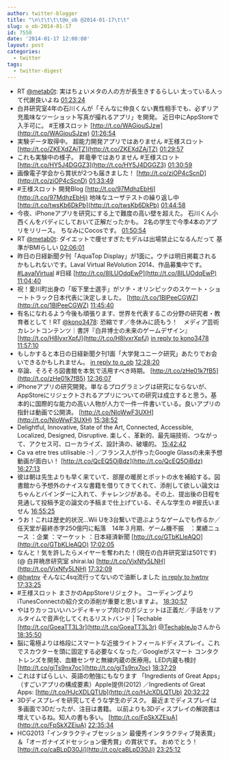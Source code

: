 ```yaml
---
author: twitter-blogger
title: "\n\t\t\t\t@o_ob @2014-01-17\t\t"
slug: o_ob-2014-01-17
id: 7550
date: '2014-01-17 12:00:00'
layout: post
categories:
  - twitter
tags:
  - twitter-digest
---
```


*   RT [@metab0t](https://twitter.com/metab0t): 実はちょいメタの人の方が長生きするらしい 太っている人って代謝良いよね [01:23:24](https://twitter.com/o_ob/statuses/423852999912345600)
*   白井研究室4年の石川くんが「そんなに仲良くない異性相手でも、必ずリア充風味なツーショット写真が撮れるアプリ」を開発。 近日中にAppStoreで入手可に。 #王様スロット [http://t.co/WAGiouSJzw](http://t.co/WAGiouSJzw) [01:26:54](https://twitter.com/o_ob/statuses/423853881458577408)
*   実験データ取得中。 超能力開発アプリではありません #王様スロット [http://t.co/ZKEXdZAjTZ](http://t.co/ZKEXdZAjTZ) [01:29:57](https://twitter.com/o_ob/statuses/423854648173162496)
*   これも実験中の様子。 昇竜拳ではありません #王様スロット [http://t.co/HY5J4DGGZ3](http://t.co/HY5J4DGGZ3) [01:30:59](https://twitter.com/o_ob/statuses/423854907737636864)
*   画像電子学会から賞状が2つも届きました！ [http://t.co/ziOP4cScnD](http://t.co/ziOP4cScnD) [01:33:49](https://twitter.com/o_ob/statuses/423855619624271874)
*   #王様スロット 開発Blog [http://t.co/97MdhzEbHj](http://t.co/97MdhzEbHj) 地味なユーザテストの繰り返し中 [http://t.co/twsKb6DkPb](http://t.co/twsKb6DkPb) [01:44:58](https://twitter.com/o_ob/statuses/423858426066657280)
*   今夜、iPhoneアプリを研究にする上で難度の高い壁を超えた。 石川くん小西くんをバディにしておいて正解だったかも。 2名の学生で今季4本のアプリをリリース。 ちなみにCocosです。 [01:50:54](https://twitter.com/o_ob/statuses/423859920488767488)
*   RT [@metab0t](https://twitter.com/metab0t): ダイエットで痩せすぎたモデルは出場禁止になるんだって 基準がBMIらしい [02:06:01](https://twitter.com/o_ob/statuses/423863722151387136)
*   昨日の日経新聞夕刊「AquaTop Display」が1面に。ウチは明日掲載されるかもしれないです。Laval Virtual ReVolution 2014、作品募集中です。 [#LavalVirtual](https://twitter.com/search?q=%23LavalVirtual&src=hash) #日経 [http://t.co/8ILUOdqEwP](http://t.co/8ILUOdqEwP) [11:04:40](https://twitter.com/o_ob/statuses/423999280076967936)
*   祝！愛川町出身の「坂下里士選手」がソチ・オリンピックのスケート・ショートトラック日本代表に決定しました。 [http://t.co/1BlPeeCGWZ](http://t.co/1BlPeeCGWZ) [11:45:40](https://twitter.com/o_ob/statuses/424009599801229312)
*   有名になれるよう今後も頑張ります、世界を代表するこの分野の研究者・教育者として！RT [@kono3478](https://twitter.com/kono3478): 恐縮です／冬休みに読もう！　メディア芸術カレントコンテンツ｜書評『白井博士の未来のゲームデザイン』 [http://t.co/H8lyxrXpfJ](http://t.co/H8lyxrXpfJ) [in reply to kono3478](https://twitter.com/kono3478/statuses/423967495288934401) [11:57:10](https://twitter.com/o_ob/statuses/424012491421532161)
*   もしかすると本日の日経新聞夕刊1面「大学発ユニーク研究」あたりでお会いできるかもしれません。 [in reply to o_ob](https://twitter.com/o_ob/statuses/423999280076967936) [12:28:20](https://twitter.com/o_ob/statuses/424020334648377345)
*   卒論、そろそろ図書館を本気で活用すべき時期。 [http://t.co/zHe01k7fB5](http://t.co/zHe01k7fB5) [12:36:07](https://twitter.com/o_ob/statuses/424022294545956865)
*   iPhoneアプリの研究開発。単なるプログラミングは研究にならないが、AppStoreにリジェクトされるアプリについての研究は成立すると思う。基本的に国際的な能力の高い人物が人力で一件一件書いている。良いアプリの指針は動画で公開済。 [http://t.co/NIoWwF3UXH](http://t.co/NIoWwF3UXH) [15:38:52](https://twitter.com/o_ob/statuses/424068285525544960)
*   Delightful, Innovative, State of the Art, Connected, Accessible, Localized, Designed, Disruptive. 楽しく、革新的、最先端技術、つながって、アクセス可、ローカライズ、設計済の、破壊的。 [15:42:42](https://twitter.com/o_ob/statuses/424069249808609280)
*   Ca va etre tres utilisable :-) ／フランス人が作ったGoogle Glassの未来予想動画が面白い！ [http://t.co/QcEQ5OjBdz](http://t.co/QcEQ5OjBdz) [16:27:13](https://twitter.com/o_ob/statuses/424080453411168258)
*   彼は朝は先生よりも早く来ていて、部屋の暖房とポットの水を補給する。図書館から予想外のナイスな書籍を借りてきてくれて、添削して欲しい論文はちゃんとバインダーに入れて、チャレンジがある。その上、提出後の日程を見通して投稿予定の論文の予稿まで仕上げている、そんな学生の #彼氏いません [16:55:25](https://twitter.com/o_ob/statuses/424087549384990720)
*   うお！これは歴史的状況…Wii Uを3台繋いで遊ぶようなゲームでも作るか／任天堂が最終赤字250億円に転落　14年３月期、ゲーム機不振　：業績ニュース ：企業 ：マーケット ：日本経済新聞 [http://t.co/GTbKLleAQO](http://t.co/GTbKLleAQO) [17:02:05](https://twitter.com/o_ob/statuses/424089227928694784)
*   なんと！気を許したらメイヤーを奪われた！(現在の白井研究室は501です) (@ 白井暁彦研究室 shirai.la) [http://t.co/VjxNfy5LNH](http://t.co/VjxNfy5LNH) [17:32:09](https://twitter.com/o_ob/statuses/424096794138910720)
*   [@hwtnv](https://twitter.com/hwtnv) そんなに4sq流行ってないので油断しました [in reply to hwtnv](https://twitter.com/hwtnv/statuses/424096929488703488) [17:33:25](https://twitter.com/o_ob/statuses/424097113723506688)
*   #王様スロット まさかのAppStoreリジェクト。 コーディングより iTunesConnectの紹介文の添削が重要と思いますよ。 [18:30:57](https://twitter.com/o_ob/statuses/424111591332642816)
*   やはりカッコいいハンディキャップ向けのガジェットは正義だ／手話をリアルタイムで音声化してくれるリストバンド | Techable [http://t.co/GoeaTT3L3r](http://t.co/GoeaTT3L3r) [@TechableJp](https://twitter.com/TechableJp)さんから [18:35:50](https://twitter.com/o_ob/statuses/424112819756204032)
*   脳に電極よりは格段にスマートな近接ライトフィールドディスプレイ。これでスカウターを頭に固定する必要なくなった／Googleがスマート コンタクトレンズを開発、血糖センサと無線内蔵の医療用。LED内蔵も検討 [http://t.co/giTs9nx7oc](http://t.co/giTs9nx7oc) [18:37:29](https://twitter.com/o_ob/statuses/424113235290112000)
*   これはすばらしい、英語の勉強にもなります 「Ingredients of Great Apps」（すごいアプリの構成要素）Apple提供(2012) ／Ingredients of Great Apps: [http://t.co/HJcXDLQTUb](http://t.co/HJcXDLQTUb) [20:32:22](https://twitter.com/o_ob/statuses/424142147462246400)
*   3Dディスプレイを研究してそうな学生のデスク。 最近までディスプレイは多画面で3Dだったが、注目は書籍。 以前よりも3Dディスプレイの解説書は増えているね。知人の書も多い。 [http://t.co/FpSkXZEiuA](http://t.co/FpSkXZEiuA) [22:35:34](https://twitter.com/o_ob/statuses/424173149132185601)
*   HCG2013「インタラクティブセッション 最優秀インタラクティブ発表賞」＆「オーガナイズドセッション優秀賞」の賞状です。 おめでとう！ [http://t.co/caBLpD30Ji](http://t.co/caBLpD30Ji) [23:25:12](https://twitter.com/o_ob/statuses/424185641421651969)